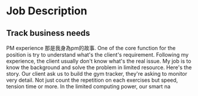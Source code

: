# Job Description
## Track business needs
PM experience
那是我身為pm的故事. One of the core function for the position is try to understand what's the client's requirement.  Following my experience, the client usually don't know what's the real issue. My job is to know the background and solve the problem in limited resource. Here's the story. Our client ask us to build the gym tracker, they're asking to monitor very detail. Not just count the repetition on each exercises but speed, tension time or more. In the limited computing power, our smart na
<!--stackedit_data:
eyJoaXN0b3J5IjpbMjg5MTM0NTY2LC0xODAyMzA5OTczXX0=
-->